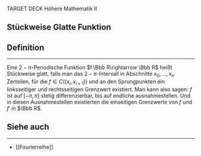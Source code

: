 
TARGET DECK
Höhere Mathematik II

Stückweise Glatte Funktion
--
## Definition
***
Eine $2-\pi$-Periodische Funktion $f:\Bbb R\rightarrow \Bbb R$ heißt Stückweise glatt, falls man das $2-\pi$-Intervall in Abschnitte $x_0,\dots,x_n$ Zerteilen, für die $f\in C((x_i,x_{i+1}))$ und an den Sprungpunkten ein linksseitiger und rechtsseitigen Grenzwert existiert. Man kann also sagen: $f$ ist auf $[-\pi,\pi]$ stetig differenzierbar, bis auf endliche ausnahmestellen. Und in diesen Ausnahmestellen existierten die einseitigen Grenzwerte von $f$ und $f'$ in $\Bbb R$. 
## Siehe auch
***
* [[Fourierreihe]]
